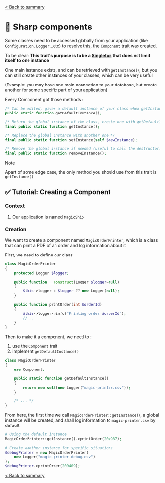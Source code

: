 [< Back to summary](../README.md)

# 🧩 Sharp components

Some classes need to be accessed globally from your application (like `Configuration`, `Logger`...etc)
to resolve this, the [`Component`](../../Classes/Core/Component.php) trait was created.

To be clear: **This trait's purpose is to be a [Singleton](https://en.wikipedia.org/wiki/Singleton_pattern) that does not limit itself to one instance**

One main instance exists, and can be retrieved with `getInstance()`,
but you can still create other instances of your classes, which can be very useful

(Example: you may have one main connection to your database, but create another for some specific part of your application)

Every Component got those methods :
```php
/* Can be edited, gives a default instance of your class when getInstance() is called the for first time */
public static function getDefaultInstance();

/* Return the global instance of the class, create one with getDefaultInstance() if needed */
final public static function getInstance();

/* Replace the global instance with another one */
final public static function setInstance(self $newInstance);

/* Remove the global instance if needed (useful to call the destructor) */
final public static function removeInstance();
```

> [!NOTE]
> Apart of some edge case, the only method you should use from this trait is `getInstance()`

## ✅ Tutorial: Creating a Component

### Context

1. Our application is named `MagicShip`

### Creation

We want to create a component named `MagicOrderPrinter`, which is a class that
can print a PDF of an order and log information about it

First, we need to define our class

```php
class MagicOrderPrinter
{
    protected Logger $logger;

    public function __construct(Logger $logger=null)
    {
        $this->logger = $logger ?? new Logger(null);
    }

    public function printOrder(int $orderId)
    {
        $this->logger->info("Printing order $orderId");
        //...
    }
}
```

Then to make it a component, we need to :
1. use the `Component` trait
2. implement `getDefaultInstance()`

```php
class MagicOrderPrinter
{
    use Component;

    public static function getDefaultInstance()
    {
        return new self(new Logger("magic-printer.csv"));
    }

    /* ... */
}
```

From here, the first time we call `MagicOrderPrinter::getInstance()`,
a global instance will be created, and shall log information to `magic-printer.csv` by default

```php
# Using the default instance
MagicOrderPrinter::getInstance()->printOrder(204987);

# Create another instance for specific situations
$debugPrinter = new MagicOrderPrinter(
    new Logger("magic-printer-debug.csv")
);
$debugPrinter->printOrder(209409);
```

[< Back to summary](../README.md)